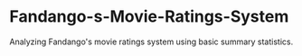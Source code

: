 # Fandango-s-Movie-Ratings-System

Analyzing Fandango's movie ratings system using basic summary statistics.
